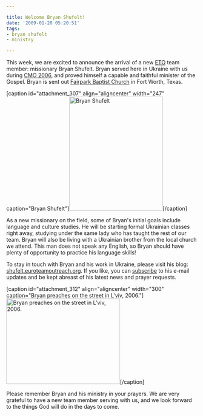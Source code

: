 ```yaml
---

title: Welcome Bryan Shufelt!
date: '2009-01-20 05:20:51'
tags:
- bryan shufelt
- ministry

---
```


This week, we are excited to announce the arrival of a new <a href="http://www.euroteamoutreach.org/" target="_blank">ETO</a> team member: missionary Bryan Shufelt. Bryan served here in Ukraine with us during <a href="http://www.euroteamoutreach.org/index.php?p=album2006" target="_blank">CMO 2006</a>, and proved himself a capable and faithful minister of the Gospel. Bryan is sent out <a href="http://www.fairparkbaptist.org/" target="_blank">Fairpark Baptist Church</a> in Fort Worth, Texas.

[caption id="attachment_307" align="aligncenter" width="247" caption="Bryan Shufelt"]<a href="//d21yo20tm8bmc2.cloudfront.net/2009/01/bryan.jpg"><img class="size-medium wp-image-307" title="bryan" src="//d21yo20tm8bmc2.cloudfront.net/2009/01/bryan-247x300.jpg" alt="Bryan Shufelt" width="247" height="300" /></a>[/caption]

<!--more-->As a new missionary on the field, some of Bryan's initial goals include language and culture studies. He will be starting formal Ukrainian classes right away, studying under the same lady who has taught the rest of our team. Bryan will also be living with a Ukrainian brother from the local church we attend. This man does not speak any English, so Bryan should have plenty of opportunity to practice his language skills!

To stay in touch with Bryan and his work in Ukraine, please visit his blog: <a href="http://shufelt.euroteamoutreach.org/" target="_blank">shufelt.euroteamoutreach.org</a>. If you like, you can <a href="http://shufelt.euroteamoutreach.org/subscribe/" target="_blank">subscribe</a> to his e-mail updates and be kept abreast of his latest news and prayer requests.

[caption id="attachment_312" align="aligncenter" width="300" caption="Bryan preaches on the street in L&#39;viv, 2006."]<a href="//d21yo20tm8bmc2.cloudfront.net/2009/01/cmo2006_004_lg.jpg"><img class="size-medium wp-image-312" title="cmo2006_004_lg" src="//d21yo20tm8bmc2.cloudfront.net/2009/01/cmo2006_004_lg-300x225.jpg" alt="Bryan preaches on the street in L'viv, 2006." width="300" height="225" /></a>[/caption]

Please remember Bryan and his ministry in your prayers. We are very grateful to have a new team member serving with us, and we look forward to the things God will do in the days to come.
